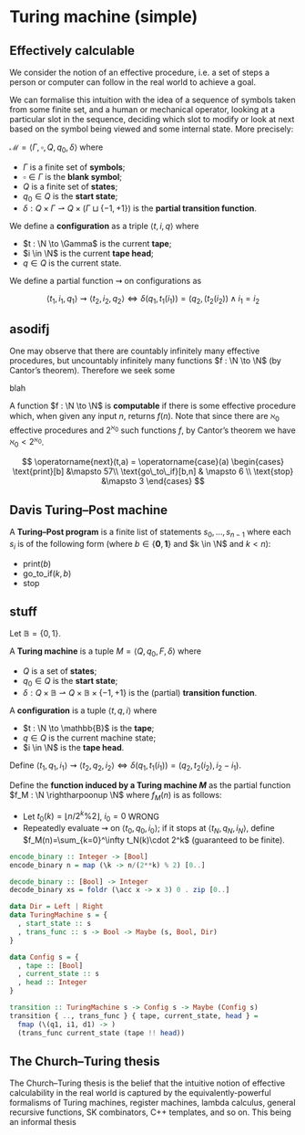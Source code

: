 # Turing machine (simple)

## Effectively calculable

We consider the notion of an effective procedure, i.e. a set of steps a person or computer can follow in the real world to achieve a goal.

We can formalise this intuition with the idea of a sequence of symbols taken from some finite set, and a human or mechanical operator, looking at a particular slot in the sequence, deciding which slot to modify or look at next based on the symbol being viewed and some internal state. More precisely:

$\mathcal{M}=\langle \Gamma, \square, Q, q_0, \delta\rangle$ where

- $\Gamma$ is a finite set of **symbols**;
- $\square \in \Gamma$ is the **blank symbol**;
- $Q$ is a finite set of **states**;
- $q_0 \in Q$ is the **start state**;
- $\delta : Q \times \Gamma \rightharpoonup Q \times (\Gamma \sqcup \{ -1, +1\})$ is the **partial transition function**.

We define a **configuration** as a triple $\langle t, i, q\rangle$ where

- $t : \N \to \Gamma$ is the current **tape**;
- $i \in \N$ is the current **tape head**;
- $q \in Q$ is the current state.

We define a partial function $\rightsquigarrow$ on configurations as

$$
\langle t_1, i_1, q_1\rangle \rightsquigarrow \langle t_2, i_2, q_2\rangle \iff \delta(q_1,t_1(i_1)) = (q_2, (t_2(i_2))\land i_1 = i_2
$$

## asodifj


One may observe that there are countably infinitely many effective procedures, but uncountably infinitely many functions $f : \N \to \N$ (by Cantor&#8217;s theorem). Therefore we seek some

blah

A function $f : \N \to \N$ is **computable** if there is some effective procedure which, when given any input $n$, returns $f(n)$. Note that since there are $\aleph_0$ effective procedures and $2^{\aleph_0}$ such functions $f$, by Cantor&#8217;s theorem we have $\aleph_0 < 2^{\aleph_0}$.

$$
\operatorname{next}(t,a) = \operatorname{case}(a) \begin{cases}
\text{print}[b] &\mapsto 57\\
\text{go\_to\_if}[b,n] & \mapsto 6 \\
\text{stop} &\mapsto 3
\end{cases}
$$

## Davis Turing&ndash;Post machine

A **Turing&ndash;Post program** is a finite list of statements $s_0,\ldots,s_{n-1}$ where each $s_i$ is of the following form (where $b \in \{ \mathbf{0}, \mathbf{1}\}$ and $k \in \N$ and $k < n$):

- $\text{print}(b)$
- $\text{go\_to\_if}(k,b)$
- $\text{stop}$



## stuff

Let $\mathbb{B} = \{ 0,1\}$.

A **Turing machine** is a tuple $M =\langle Q, q_0, F, \delta\rangle$ where

- $Q$ is a set of **states**;
- $q_0 \in Q$ is the **start state**;
- $\delta : Q \times \mathbb{B} \rightharpoonup Q \times \mathbb{B} \times \{-1, +1\}$ is the (partial) **transition function**.

A **configuration** is a tuple $\langle t,q,i\rangle$ where

- $t : \N \to \mathbb{B}$ is the **tape**;
- $q \in Q$ is the current machine state;
- $i \in \N$ is the **tape head**.

Define $\langle t_1,q_1,i_1\rangle \rightsquigarrow \langle t_2,q_2,i_2\rangle \iff \delta(q_1,t_1(i_1)) = (q_2,t_2(i_2), i_2-i_1)$.

Define the **function induced by a Turing machine $M$** as the partial function $f_M : \N \rightharpoonup \N$ where $f_M(n)$ is as follows:

- Let $t_0(k) = \lfloor n / 2^k \% 2\rfloor$, $i_0 = 0$ WRONG
- Repeatedly evaluate $\rightsquigarrow$ on $\langle t_0, q_0, i_0\rangle$; if it stops at $\langle t_N, q_N, i_N\rangle$, define $f_M(n)=\sum_{k=0}^\infty t_N(k)\cdot 2^k$ (guaranteed to be finite).

```hs
encode_binary :: Integer -> [Bool]
encode_binary n = map (\k -> n/(2**k) % 2) [0..]

decode_binary :: [Bool] -> Integer
decode_binary xs = foldr (\acc x -> x 3) 0 . zip [0..]

data Dir = Left | Right
data TuringMachine s = {
  , start_state :: s
  , trans_func :: s -> Bool -> Maybe (s, Bool, Dir)
}

data Config s = {
  , tape :: [Bool]
  , current_state :: s
  , head :: Integer
}

transition :: TuringMachine s -> Config s -> Maybe (Config s)
transition { .., trans_func } { tape, current_state, head } =
  fmap (\(q1, i1, d1) -> )
  (trans_func current_state (tape !! head))
```

## The Church&ndash;Turing thesis

The Church&ndash;Turing thesis is the belief that the intuitive notion of effective calculability in the real world is captured by the equivalently-powerful formalisms of Turing machines, register machines, lambda calculus, general recursive functions, SK combinators, C++ templates, and so on. This being an informal thesis